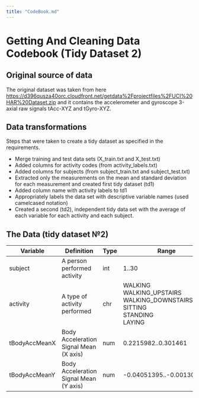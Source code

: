 ```yaml
---
title: "CodeBook.md"
---
```


Getting And Cleaning Data Codebook (Tidy Dataset 2)
===
  
  
Original source of data
---
The original dataset was taken from here https://d396qusza40orc.cloudfront.net/getdata%2Fprojectfiles%2FUCI%20HAR%20Dataset.zip 
and it contains the accelerometer and gyroscope 3-axial raw signals tAcc-XYZ and tGyro-XYZ.

Data transformations
---
Steps that were taken to create a tidy dataset as specified in the requirements.  
  
  
* Merge training and test data sets (X_train.txt and  X_test.txt)
* Added columns for activity codes (from activity_labels.txt)
* Added columns for subjects (from subject_train.txt and subject_test.txt)
* Extracted only the measurements on the mean and standard deviation for each measurement and created first tidy dataset (td1)
* Added column name with activity labels to td1
* Appropriately labels the data set with descriptive variable names (used camelcased notation)
* Created a second (td2), independent tidy data set with the average of each variable for each activity and each subject.

  
  
The Data (tidy dataset №2)
---

Variable | Definition |Type | Range |
---------|------|-------|-------------|
subject  |A person performed activity  |int  | 1..30 |
activity | A type of activity performed|chr|WALKING<br />WALKING_UPSTAIRS<br />WALKING_DOWNSTAIRS<br />SITTING<br/>STANDING<br/>LAYING|
tBodyAccMeanX | Body Acceleration Signal Mean (X axis) | num |0.2215982..0.301461| 
tBodyAccMeanY | Body Acceleration Signal Mean (Y axis) |num|-0.04051395..-0.001308288|


